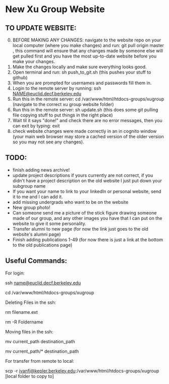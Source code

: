 # New Xu Group Website

## TO UPDATE WEBSITE:
0. BEFORE MAKING ANY CHANGES: navigate to the website repo on your local computer (where you make changes) and run: git pull origin master , this command will ensure that any changes made by someone else will get pulled first and you have the most up-to-date website before you make your changes.  
1. Make the changes locally and make sure everything looks good.
2. Open terminal and run: sh push_to_git.sh (this pushes your stuff to github)
3. When you are prompted for usernames and passwords fill them in.
4. Login to the remote server by running: ssh NAME@euclid.decf.berkeley.edu
5. Run this in the remote server: cd /var/www/html/htdocs-groups/xugroup (navigate to the correct xu group website folder)
6. Run this in the remote server: sh update.sh (this does some git pulling file copying stuff to put things in the right place)
7. Wait til it says "done!" and check there are no error messages, then you can exit by typing: exit
8. check website changes were made correctly in an in cognito window (your main web browser may store a cached version of the older version so you may not see any changes).


## TODO:
- finish adding news archive!
- update project descriptions if yours currently are not correct, if you didn't have a project description on the old website I just put down your subgroup name
- If you want your name to link to your linkedIn or personal website, send it to me and I can add it.
- add missing undergrads who want to be on the website
- New group photo!
- Can someone send me a picture of the stick figure drawing someone made of our group, and any other images you have that I can put on the website to give it some personality.
- Transfer alumni to new page (for now the link just goes to the old website's alumni page)
- Finish adding publications 1-49 (for now there is just a link at the bottom to the old publications page)



## Useful Commands:

For login:

ssh name@euclid.decf.berkeley.edu

cd /var/www/html/htdocs-groups/xugroup


Deleting Files in the ssh:

rm filename.ext

rm -R Foldername


Moving files in the ssh:

mv current_path destination_path

mv current_path/* destination_path


For transfer from remote to local:

scp -r ivanfj@kepler.berkeley.edu:/var/www/html/htdocs-groups/xugroup [local folder to copy to]
